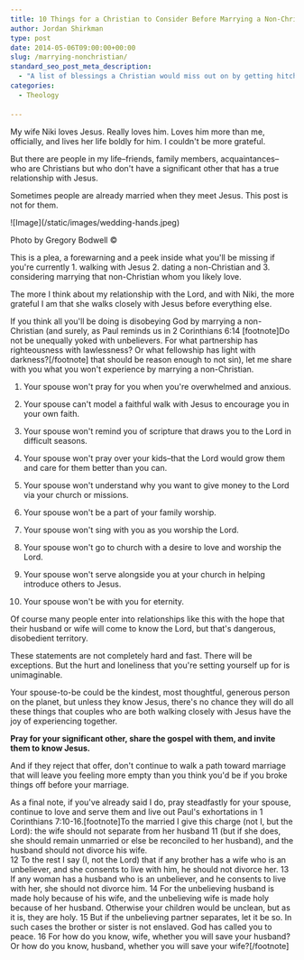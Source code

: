 ```yaml
---
title: 10 Things for a Christian to Consider Before Marrying a Non-Christian
author: Jordan Shirkman
type: post
date: 2014-05-06T09:00:00+00:00
slug: /marrying-nonchristian/
standard_seo_post_meta_description:
  - "A list of blessings a Christian would miss out on by getting hitched to someone who doesn't follow Jesus."
categories:
  - Theology

---
```

My wife Niki loves Jesus. Really loves him. Loves him more than me, officially, and lives her life boldly for him. I couldn't be more grateful.

But there are people in my life–friends, family members, acquaintances–who are Christians but who don't have a significant other that has a true relationship with Jesus.

Sometimes people are already married when they meet Jesus. This post is not for them.

<div id="attachment_3237" style="width: 710px" class="wp-caption aligncenter">
  ![Image](/static/images/wedding-hands.jpeg)
  
  <p id="caption-attachment-3237" class="wp-caption-text">
    Photo by Gregory Bodwell ©
  </p>
</div>

This is a plea, a forewarning and a peek inside what you'll be missing if you're currently 1. walking with Jesus 2. dating a non-Christian and 3. considering marrying that non-Christian whom you likely love.

The more I think about my relationship with the Lord, and with Niki, the more grateful I am that she walks closely with Jesus before everything else.

If you think all you'll be doing is disobeying God by marrying a non-Christian (and surely, as Paul reminds us in 2 Corinthians 6:14 [footnote]Do not be unequally yoked with unbelievers. For what partnership has righteousness with lawlessness? Or what fellowship has light with darkness?[/footnote] that should be reason enough to not sin), let me share with you what you won't experience by marrying a non-Christian.<!--more-->

  1. Your spouse won't pray for you when you're overwhelmed and anxious.</p> 
  2. Your spouse can't model a faithful walk with Jesus to encourage you in your own faith.

  3. Your spouse won't remind you of scripture that draws you to the Lord in difficult seasons.

  4. Your spouse won't pray over your kids–that the Lord would grow them and care for them better than you can.

  5. Your spouse won't understand why you want to give money to the Lord via your church or missions.

  6. Your spouse won't be a part of your family worship.

  7. Your spouse won't sing with you as you worship the Lord.

  8. Your spouse won't go to church with a desire to love and worship the Lord.

  9. Your spouse won't serve alongside you at your church in helping introduce others to Jesus.

 10. Your spouse won't be with you for eternity.

Of course many people enter into relationships like this with the hope that their husband or wife will come to know the Lord, but that's dangerous, disobedient territory.

These statements are not completely hard and fast. There will be exceptions. But the hurt and loneliness that you're setting yourself up for is unimaginable.

Your spouse-to-be could be the kindest, most thoughtful, generous person on the planet, but unless they know Jesus, there's no chance they will do all these things that couples who are both walking closely with Jesus have the joy of experiencing together.

**Pray for your significant other, share the gospel with them, and invite them to know Jesus.**

And if they reject that offer, don't continue to walk a path toward marriage that will leave you feeling more empty than you think you'd be if you broke things off before your marriage.

As a final note, if you've already said I do, pray steadfastly for your spouse, continue to love and serve them and live out Paul's exhortations in 1 Corinthians 7:10-16.[footnote]To the married I give this charge (not I, but the Lord): the wife should not separate from her husband 11 (but if she does, she should remain unmarried or else be reconciled to her husband), and the husband should not divorce his wife.  
12 To the rest I say (I, not the Lord) that if any brother has a wife who is an unbeliever, and she consents to live with him, he should not divorce her. 13 If any woman has a husband who is an unbeliever, and he consents to live with her, she should not divorce him. 14 For the unbelieving husband is made holy because of his wife, and the unbelieving wife is made holy because of her husband. Otherwise your children would be unclean, but as it is, they are holy. 15 But if the unbelieving partner separates, let it be so. In such cases the brother or sister is not enslaved. God has called you to peace. 16 For how do you know, wife, whether you will save your husband? Or how do you know, husband, whether you will save your wife?[/footnote]
